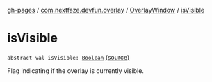 [gh-pages](../../index.md) / [com.nextfaze.devfun.overlay](../index.md) / [OverlayWindow](index.md) / [isVisible](./is-visible.md)

# isVisible

`abstract val isVisible: `[`Boolean`](https://kotlinlang.org/api/latest/jvm/stdlib/kotlin/-boolean/index.html) [(source)](https://github.com/NextFaze/dev-fun/tree/master/devfun/src/main/java/com/nextfaze/devfun/overlay/OverlayWindow.kt#L105)

Flag indicating if the overlay is currently visible.

